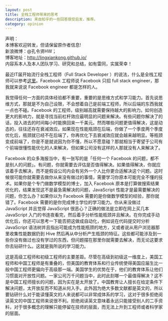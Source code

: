 ```yaml
---
layout: post
title: 全栈工程师带来的思考
description: 来自知乎的一些回答很受启发，推荐。
category: opinion
---
```


声明：  
本博客欢迎转发，但请保留原作者信息!  
新浪微博：@孔令贤HW；  
博客地址：<http://lingxiankong.github.io/>  
内容系本人及本人团队学习、研究和总结，如有雷同，实属荣幸！

最近IT届开始流行全栈工程师（Full Stack Developer ）的说法，什么是全栈工程师可以参考[这里](http://www.laurencegellert.com/2012/08/what-is-a-full-stack-developer/)。Facebook 工程师说 Facebook 只招 full stack engineer，那我就来说说 Facebook engineer 都是怎样的人。

我觉得任何一方面的具体经验都不重要，重要的是思维方式和学习能力。首先说思维方式，那就是不为自己设限，不会想着自己是前端工程师，所以后端的东西我就一点也不碰。Facebook 的工程师，级别越高就需要保持越大的影响力。如何创造更大的影响力，就是寻找当前杠杆效应最明显的问题来解决。有些问题你解决了的话，投入进去的时间每小时能换回来一千美元。然而哪些问题更值得解决，这是动态的，往往还存在衰减效应。如果现在性能瓶颈在后端，你做了一个季度两个季度优化后，瓶颈就已经不在后端了，你再优化下去衰减效应就会越来越明显。等瓶颈变成前端了，你是不是就说因为你不懂，所以不愿意碰？那就相当于寄望于公司有个前端很懂性能优化的人来解决，但如果公司没有这样的人那就没有人来解决了。

Facebook 的众多海报当中，有一张写的是「任何一个 Facebook 的问题，都不是别人的问题」。有问题，你就需要去评估是否值得解决。如果值得解决，你就应该着手去解决，而不是假设公司内会有另外一个人比你更合适解决这个问题。这时候很可能你就需要去做你从来没有做过的事情，需要学习你原本可能完全不懂的技术。如果你是个专门做数学模型的博士，加入 Facebook 原本是打算做搜索结果优化的，结果发现这不是最急需解决的问题，JavaScript 性能才是最需要解决的问题，你怎么办？如果你以为 Facebook 需要的是你做数学模型的经验，那你就错了。Facebook 需要的是你完成博士学位的学习能力。你从来没做过 JavaScript 并且觉得 JavaScript 很恶心？正确的做法是立即在网上买几本 JavaScript 入门的书连夜看完，然后着手分析性能瓶颈并且解决。在你完成手动优化后，你还可以思考一下能否把这做成自动化，例如说在代码提交时分析 JavaScript 语法树并且指出可能成为性能瓶颈的地方，又或者说从用户浏览器那里收集性能数据扔到 Hive 然后再从中分析产生瓶颈的特征。这些都可能涉及到一些你没有做过也没有学过的东西，但问题摆在那里你就需要去解决，而无论这要求你去钻研什么。这就是我所说的学习能力。

这是高级工程师和初级工程师的主要差距。尽管在高级到初级这一维度上，美国工程师和中国工程师是有重叠的，但美国的教育体系和行业传统使得美国应届生比一般中国工程师更偏向于高级那一端。美国学生的优势在于，他们的教育体系让他们习惯面对开放性问题。一家公司万千问题当中，此时此刻哪一个最值得解决？这不是中国工程师擅长的问题，因为实在是太开放了。中国教育让人擅长在给定条件下解决问题，太开放反而不知道从何入手。此外因为绝大多数文献都是英文的，所以要钻研什么对于能读懂英文的人来说都可以非常成体系的学习，这对于很多拒绝阅读英文的中国工程师来说很不利。拒绝阅读英文意味着永远只能接受别人的二手资料，对于很多概念的理解只能停留在技师的层面，而无法上升到工程师或者科学家的层面。  